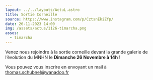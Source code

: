 ```yaml
---
layout: ../../layouts/ActuL.astro
title: Sortie Corneille
source: https://www.instagram.com/p/CztsnEkiZfp/
date: 26-11-2023 14:00
img: /assets/actus/1126-timarcha.png
assos:
  - timarcha
---
```


Venez nous rejoindre à la sortie corneille devant la grande galerie de l’évolution du MNHN le __Dimanche 26 Novembre à 14h__ !

Vous pouvez vous inscrire en envoyant un mail à thomas.schubnel@wanadoo.fr